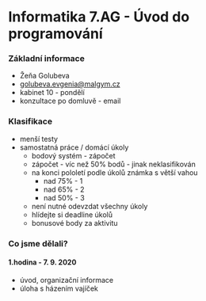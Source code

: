 # Informatika 7.AG - Úvod do programování

### Základní informace
- Žeňa Golubeva
- golubeva.evgenia@malgym.cz
- kabinet 10 - pondělí
- konzultace po domluvě - email

### Klasifikace
- menší testy
- samostatná práce / domácí úkoly
  - bodový systém - zápočet
  - zápočet - víc než 50% bodů - jinak neklasifikován
  - na konci pololetí podle úkolů známka s větší vahou
    - nad 75% - 1
    - nad 65% - 2
    - nad 50% - 3
  - není nutné odevzdat všechny úkoly
  - hlídejte si deadline úkolů
  - bonusové body za aktivitu

### Co jsme dělali?
#### 1.hodina - 7. 9. 2020
- úvod, organizační informace
- úloha s házením vajíček
